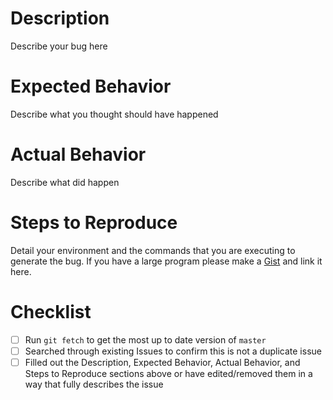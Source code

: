 # Description

Describe your bug here

# Expected Behavior

Describe what you thought should have happened

# Actual Behavior

Describe what did happen

# Steps to Reproduce

Detail your environment and the commands that you are executing to generate the bug. If you have a large program please make a [Gist](https://gist.github.com/) and link it here.

# Checklist

- [ ] Run `git fetch` to get the most up to date version of `master`
- [ ] Searched through existing Issues to confirm this is not a duplicate issue
- [ ] Filled out the Description, Expected Behavior, Actual Behavior, and Steps to Reproduce sections above or have edited/removed them in a way that fully describes the issue
